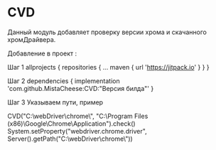 # CVD
Данный модуль добавляет проверку версии хрома и скачанного хромДрайвера.












Добавление в проект : 









Шаг 1
	allprojects {
		repositories {
			...
			maven { url 'https://jitpack.io' }
		}
	}

Шаг 2
	dependencies {
	        implementation 'com.github.MistaCheese:CVD:"Версия билда"'
	}

Шаг 3 
	Указываем пути, пример

CVD("C:\\webDriver\\chrome\\", "C:\\Program Files (x86)\\Google\\Chrome\\Application").check()
System.setProperty("webdriver.chrome.driver", Server().getPath("C:\\webDriver\\chrome\\"))
